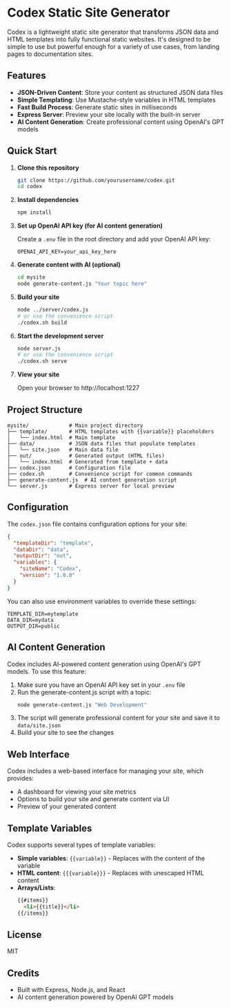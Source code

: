 # Codex Static Site Generator

Codex is a lightweight static site generator that transforms JSON data and HTML templates into fully functional static websites. It's designed to be simple to use but powerful enough for a variety of use cases, from landing pages to documentation sites.

## Features

- **JSON-Driven Content**: Store your content as structured JSON data files
- **Simple Templating**: Use Mustache-style variables in HTML templates
- **Fast Build Process**: Generate static sites in milliseconds
- **Express Server**: Preview your site locally with the built-in server
- **AI Content Generation**: Create professional content using OpenAI's GPT models

## Quick Start

1. **Clone this repository**
   ```bash
   git clone https://github.com/yourusername/codex.git
   cd codex
   ```

2. **Install dependencies**
   ```bash
   npm install
   ```

3. **Set up OpenAI API key (for AI content generation)**
   
   Create a `.env` file in the root directory and add your OpenAI API key:
   ```
   OPENAI_API_KEY=your_api_key_here
   ```

4. **Generate content with AI (optional)**
   ```bash
   cd mysite
   node generate-content.js "Your topic here"
   ```

5. **Build your site**
   ```bash
   node ../server/codex.js
   # or use the convenience script
   ./codex.sh build
   ```

6. **Start the development server**
   ```bash
   node server.js
   # or use the convenience script
   ./codex.sh serve
   ```

7. **View your site**
   
   Open your browser to http://localhost:1227

## Project Structure

```
mysite/             # Main project directory
├── template/       # HTML templates with {{variable}} placeholders
│   └── index.html  # Main template
├── data/           # JSON data files that populate templates
│   └── site.json   # Main data file
├── out/            # Generated output (HTML files)
│   └── index.html  # Generated from template + data
├── codex.json      # Configuration file
├── codex.sh        # Convenience script for common commands
├── generate-content.js  # AI content generation script
└── server.js       # Express server for local preview
```

## Configuration

The `codex.json` file contains configuration options for your site:

```json
{
  "templateDir": "template",
  "dataDir": "data",
  "outputDir": "out",
  "variables": {
    "siteName": "Codex",
    "version": "1.0.0"
  }
}
```

You can also use environment variables to override these settings:

```
TEMPLATE_DIR=mytemplate
DATA_DIR=mydata
OUTPUT_DIR=public
```

## AI Content Generation

Codex includes AI-powered content generation using OpenAI's GPT models. To use this feature:

1. Make sure you have an OpenAI API key set in your `.env` file
2. Run the generate-content.js script with a topic:
   ```bash
   node generate-content.js "Web Development"
   ```
3. The script will generate professional content for your site and save it to `data/site.json`
4. Build your site to see the changes

## Web Interface

Codex includes a web-based interface for managing your site, which provides:

- A dashboard for viewing your site metrics
- Options to build your site and generate content via UI
- Preview of your generated content

## Template Variables

Codex supports several types of template variables:

- **Simple variables**: `{{variable}}` - Replaces with the content of the variable
- **HTML content**: `{{{variable}}}` - Replaces with unescaped HTML content
- **Arrays/Lists**: 
  ```html
  {{#items}}
    <li>{{title}}</li>
  {{/items}}
  ```

## License

MIT

## Credits

- Built with Express, Node.js, and React
- AI content generation powered by OpenAI GPT models